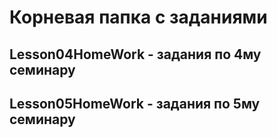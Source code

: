 # Корневая папка с заданиями


## Lesson04HomeWork - задания по 4му семинару

## Lesson05HomeWork - задания по 5му семинару